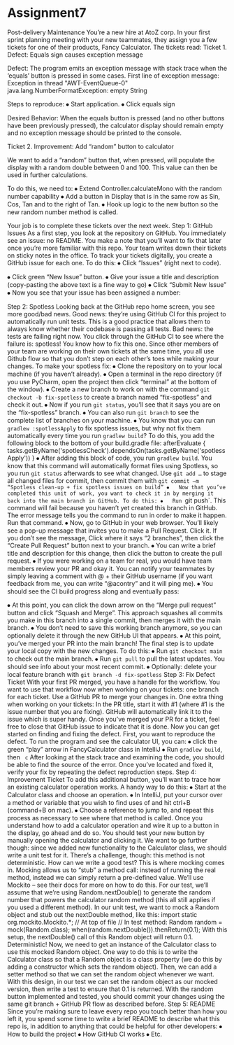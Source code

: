 # Assignment7
Post-delivery Maintenance
You’re a new hire at AtoZ corp. In your first sprint planning meeting with your new teammates, they assign you a few tickets for one of their products, Fancy Calculator. The tickets read:
Ticket 1. Defect: Equals sign causes exception message

Defect: The program emits an exception message with stack trace when the ‘equals’ button is pressed in some cases. First line of exception message: Exception in thread "AWT-EventQueue-0" java.lang.NumberFormatException: empty String


Steps to reproduce:
⦁	Start application.
⦁	Click equals sign

Desired Behavior: When the equals button is pressed (and no other buttons have been previously pressed), the calculator display should remain empty and no exception message should be printed to the console.

Ticket 2. Improvement: Add “random” button to calculator

We want to add a “random” button that, when pressed, will populate the display with a random double between 0 and 100. This value can then be used in further calculations.

To do this, we need to:
⦁	Extend Controller.calculateMono with the random number capability
⦁	Add a button in Display that is in the same row as Sin, Cos, Tan and to the right of Tan.
⦁	Hook up logic to the new button so the new random number method is called.

Your job is to complete these tickets over the next week.
Step 1: GitHub Issues
As a first step, you look at the repository on GitHub. You immediately see an issue: no README. You make a note that you’ll want to fix that later once you’re more familiar with this repo.
Your team writes down their tickets on sticky notes in the office. To track your tickets digitally, you create a GitHub issue for each one. 
To do this:
⦁	Click “Issues” (right next to code).
 
⦁	Click green “New Issue” button.
⦁	Give your issue a title and description (copy-pasting the above text is a fine way to go)
⦁	Click “Submit New Issue”
⦁	Now you see that your issue has been assigned a number:
 
Step 2: Spotless
Looking back at the GitHub repo home screen, you see more good/bad news. Good news: they’re using GitHub CI for this project to automatically run unit tests. This is a good practice that allows them to always know whether their codebase is passing all tests. Bad news: the tests are failing right now. You click through the GitHub CI to see where the failure is: spotless! You know how to fix this one.
Since other members of your team are working on their own tickets at the same time, you all use Github flow so that you don’t step on each other’s toes while making your changes. To make your spotless fix:
⦁	Clone the repository on to your local machine (if you haven’t already).
⦁	Open a terminal in the repo directory (if you use PyCharm, open the project then click “terminal” at the bottom of the window). 
⦁	Create a new branch to work on with the command `git checkout -b fix-spotless` to create a branch named “fix-spotless” and check it out. 
⦁	Now if you run `git status`, you’ll see that it says you are on the “fix-spotless” branch.
⦁	You can also run `git branch` to see the complete list of branches on your machine.
⦁	You know that you can run `gradlew :spotlessApply` to fix spotless issues, but why not fix them automatically every time you run `gradlew build`? To do this, you add the following block to the bottom of your build.gradle file:
afterEvaluate {
    tasks.getByName('spotlessCheck').dependsOn(tasks.getByName('spotlessApply'))
}
⦁	After adding this block of code, you run `gradlew build`. You know that this command will automatically format files using Spotless, so you run `git status` afterwards to see what changed. Use `git add …` to stage all changed files for commit, then commit them with `git commit –m “Spotless clean-up + fix spotless issues on build”
⦁	Now that you’ve completed this unit of work, you want to check it in by merging it back into the main branch in GitHub. To do this:
⦁	Run `git push`. This command will fail because you haven’t yet created this branch in GitHub. The error message tells you the command to run in order to make it happen. Run that command.
⦁	Now, go to GitHub in your web browser. You’ll likely see a pop-up message that invites you to make a Pull Request. Click it. If you don’t see the message, Click where it says “2 branches”, then click the “Create Pull Request” button next to your branch.
⦁	You can write a brief title and description for this change, then click the button to create the pull request. 
⦁	If you were working on a team for real, you would have team members review your PR and okay it. You can notify your teammates by simply leaving a comment with @ + their GitHub username (if you want feedback from me, you can write “@acontry” and it will ping me).
⦁	You should see the CI build progress along and eventually pass:
 
⦁	At this point, you can click the down arrow on the “Merge pull request” button and click “Squash and Merge”. This approach squashes all commits you make in this branch into a single commit, then merges it with the main branch.
⦁	You don’t need to save this working branch anymore, so you can optionally delete it through the new GitHub UI that appears.
⦁	At this point, you’ve merged your PR into the main branch! The final step is to update your local copy with the new changes. To do this:
⦁	Run `git checkout main` to check out the main branch.
⦁	Run `git pull` to pull the latest updates. You should see info about your most recent commit.
⦁	Optionally: delete your local feature branch with `git branch -d fix-spotless`
Step 3: Fix Defect Ticket
With your first PR merged, you have a handle for the workflow. You want to use that workflow now when working on your tickets: one branch for each ticket. Use a GitHub PR to merge your changes in. 
One extra thing when working on your tickets: In the PR title, start it with #1 (where #1 is the issue number that you are fixing). GitHub will automatically link it to the issue which is super handy. Once you’ve merged your PR for a ticket, feel free to close that GitHub issue to indicate that it is done.
Now you can get started on finding and fixing the defect. First, you want to reproduce the defect. To run the program and see the calculator UI, you can:
⦁	click the green “play” arrow in FancyCalculator class in IntelliJ
⦁	Run `gradlew build`, then ` c`
After looking at the stack trace and examining the code, you should be able to find the source of the error. Once you’ve located and fixed it, verify your fix by repeating the defect reproduction steps.
Step 4: Improvement Ticket
To add this additional button, you’ll want to trace how an existing calculator operation works. A handy way to do this:
⦁	Start at the Calculator class and choose an operation.
⦁	In IntelliJ, put your cursor over a method or variable that you wish to find uses of and hit ctrl+B (command+B on mac).
⦁	Choose a reference to jump to, and repeat this process as necessary to see where that method is called.
Once you understand how to add a calculator operation and wire it up to a button in the display, go ahead and do so.
You should test your new button by manually opening the calculator and clicking it. We want to go further though: since we added new functionality to the Calculator class, we should write a unit test for it. There’s a challenge, though: this method is not deterministic. How can we write a good test? This is where mocking comes in. Mocking allows us to “stub” a method call: instead of running the real method, instead we can simply return a pre-defined value. We’ll use Mockito – see their docs for more on how to do this.
For our test, we’ll assume that we’re using Random.nextDouble() to generate the random number that powers the calculator random method (this all still applies if you used a different method). In our unit test, we want to mock a Random object and stub out the nextDouble method, like this:
import static org.mockito.Mockito.*;  // At top of file
// In test method:
Random random = mock(Random.class);
when(random.nextDouble()).thenReturn(0.1);
With this setup, the nextDouble() call of this Random object will return 0.1. Deterministic! Now, we need to get an instance of the Calculator class to use this mocked Random object. One way to do this is to write the Calculator class so that a Random object is a class property (we do this by adding a constructor which sets the random object). Then, we can add a setter method so that we can set the random object whenever we want. With this design, in our test we can set the random object as our mocked version, then write a test to ensure that 0.1 is returned.
With the random button implemented and tested, you should commit your changes using the same git branch + GitHub PR flow as described before.
Step 5: README
Since you’re making sure to leave every repo you touch better than how you left it, you spend some time to write a brief README to describe what this repo is, in addition to anything that could be helpful for other developers:
⦁	How to build the project
⦁	How GitHub CI works
⦁	Etc.
